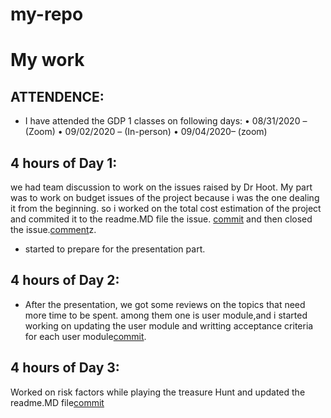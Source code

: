 # my-repo
# My work
## ATTENDENCE:
- I have attended the GDP 1 classes on following days:
• 08/31/2020 – (Zoom)
• 09/02/2020 – (In-person) 
• 09/04/2020– (zoom)
## 4 hours of Day 1:
we had team discussion to work on the issues raised by Dr Hoot. My part was to work on budget issues of the project because i was the one dealing it from the beginning. so i worked on the total cost estimation of the project and commited it to the readme.MD file the issue. [commit](https://github.com/Dixith1196/THE-HUNT/commit/3d7842b42d573eb7ac44808a388e2d4e01d02e8b) and then closed the issue.[comment](https://github.com/Dixith1196/THE-HUNT/issues/13)z.
- started to prepare for the presentation part.
## 4 hours of Day 2:
- After the presentation, we got some reviews on the topics that need more time to be spent. among them one is user module,and i started working on updating the user module and writting acceptance criteria for each user module[commit](https://github.com/Dixith1196/THE-HUNT/commit/ce6023e8ea58336ed8469a8b84aa0898f7d6f1e3#diff-04c6e90faac2675aa89e2176d2eec7d8).

## 4 hours of Day 3:
Worked on risk factors while playing the treasure Hunt and updated the readme.MD file[commit](https://github.com/Dixith1196/THE-HUNT/commit/d5630226b73518ccfc3bb877084e6126b2faa95c#diff-04c6e90faac2675aa89e2176d2eec7d8)


